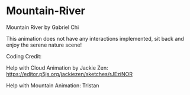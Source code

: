 # Mountain-River

Mountain River 
by Gabriel Chi

This animation does not have any interactions implemented, sit back and enjoy the serene nature scene!


Coding Credit:

Help with Cloud Animation by Jackie Zen:
https://editor.p5js.org/jackiezen/sketches/rJEziNOR

Help with Mountain Animation:
Tristan

